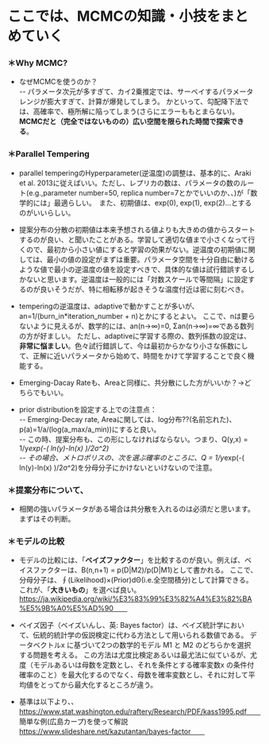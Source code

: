 # ここでは、MCMCの知識・小技をまとめていく　　


### ＊Why MCMC?  
- なぜMCMCを使うのか？  
-- パラメータ次元が多すぎて、カイ2乗推定では、サーベイするパラメータレンジが膨大すぎて、計算が爆発してしまう。
かといって、勾配降下法では、高確率で、極所解に陥ってしまう(さらにエラーももとまらない)。**MCMCだと（完全ではないものの）広い空間を限られた時間で探索できる**。  

### ＊Parallel Tempering
- parallel temperingのHyperparameter(逆温度)の調整は、基本的に、Araki et al. 2013に従えばいい。ただし、レプリカの数は、パラメータの数のルート(e.g.,parameter number=50, replica number=7とかでいいのか、、)が「数学的には」最適らしい。　また、初期値は、exp(0), exp(1), exp(2)...とするのがいいらしい。　　

- 提案分布の分散の初期値は本来予想される値よりも大きめの値からスタートするのが良い、と聞いたことがある。学習して適切な値まで小さくなって行くので、最初から小さい値にすると学習の効果がない。逆温度の初期値に関しては、最小の値の設定がまずは重要。パラメータ空間を十分自由に動けるような値で最小の逆温度の値を設定すべきで、具体的な値は試行錯誤するしかないと思います。逆温度は一般的には「対数スケールで等間隔」に設定するのが良いそうだが、特に相転移が起きそうな温度付近は密に刻むべき。  

- temperingの逆温度は、adaptiveで動かすことが多いが、an=1/(burn_in*iteration_number + n)とかにするとよい。
ここで、nは要らないように見えるが、数学的には、an(n→∞)=0, Σan(n→∞)=∞である数列の方が好ましい。
ただし、adaptiveに学習する際の、数列係数の設定は、**非常に悩ましい**。色々試行錯誤して、今は最初からかなり小さな係数にして、正解に近いパラメータから始めて、時間をかけて学習することで良く機能する。

- Emerging-Dacay Rateも、Areaと同様に、共分散にした方がいいか？→どちらでもいい。  

- prior distributionを設定する上での注意点：  
-- Emerging-Decay rate, Areaに関しては、log分布??(名前忘れた)、p(a)=1/a/(log(a_max/a_min))にすると良い。  
-- この時、提案分布も、この形にしなければならない。つまり、Q(y,x) = 1/y*exp(-( ln(y)-ln(x) )/2σ^2)  
-- その場合、メトロポリスの、次を選ぶ確率のところに、Q = 1/y*exp(-( ln(y)-ln(x) )/2σ^2)を分母分子にかけないといけないので注意。  


### ＊提案分布について、
- 相関の強いパラメータがある場合は共分散を入れるのは必須だと思います。まずはその判断。


### ＊モデルの比較

- モデルの比較には、「**ベイズファクター**」を比較するのが良い。例えば、ベイスファクターは、B(n,n+1) = p(D|M2)/p(D|M1)として書かれる。
ここで、分母分子は、∮(Likelihood)×(Prior)dΘ(i.e.全空間積分)として計算できる。これが、「**大きいもの**」を選べば良い。　　
https://ja.wikipedia.org/wiki/%E3%83%99%E3%82%A4%E3%82%BA%E5%9B%A0%E5%AD%90　　

- ベイズ因子（ベイズいんし、英: Bayes factor）は、ベイズ統計学において、伝統的統計学の仮説検定に代わる方法として用いられる数値である。
データベクトルx に基づいて2つの数学的モデル M1 と M2 のどちらかを選択する問題を考える。
この方法は尤度比検定あるいは最尤法に似ているが、尤度（モデルあるいは母数を定数とし、それを条件とする確率変数x の条件付確率のこと）を最大化するのでなく、母数を確率変数とし、それに対して平均値をとってから最大化するところが違う。

- 基準は以下より、、  
https://www.stat.washington.edu/raftery/Research/PDF/kass1995.pdf　　  
簡単な例(広島カープ)を使って解説　　  
https://www.slideshare.net/kazutantan/bayes-factor　　




